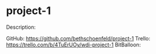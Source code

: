 # project-1

Description: 

GitHub: https://github.com/bethschoenfeld/project-1
Trello: https://trello.com/b/4TuErUOy/wdi-project-1
BitBalloon: 